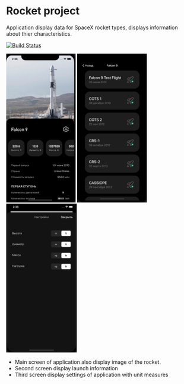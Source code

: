 # Rocket project
Application display data for SpaceX rocket types, displays information about thier characteristics.

[![Build Status](https://travis-ci.org/joemccann/dillinger.svg?branch=master)](https://travis-ci.org/joemccann/dillinger)

<p float="center">
  <img style="padding 10;" src="img/1.png" height="400" />
  <img style="padding 10;" src="img/2.png" height="400" /> 
  <img style="padding 10;" src="img/3.png" height="400" />
</p>

*  Main screen of application also display image of the rocket.
*  Second screen display launch information
*  Third screen display settings of application with unit measures